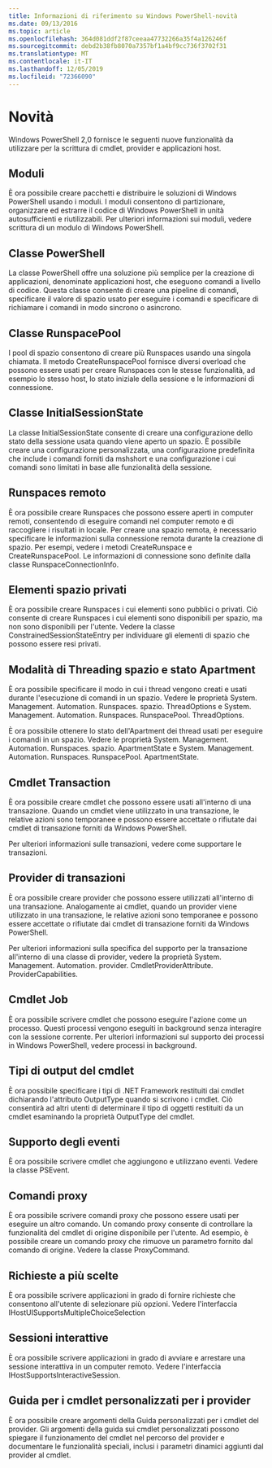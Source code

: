 ```yaml
---
title: Informazioni di riferimento su Windows PowerShell-novità
ms.date: 09/13/2016
ms.topic: article
ms.openlocfilehash: 364d081ddf2f87ceeaa47732266a35f4a126246f
ms.sourcegitcommit: debd2b38fb8070a7357bf1a4bf9cc736f3702f31
ms.translationtype: MT
ms.contentlocale: it-IT
ms.lasthandoff: 12/05/2019
ms.locfileid: "72366090"
---
```

# <a name="whats-new"></a>Novità

Windows PowerShell 2,0 fornisce le seguenti nuove funzionalità da utilizzare per la scrittura di cmdlet, provider e applicazioni host.

## <a name="modules"></a>Moduli

È ora possibile creare pacchetti e distribuire le soluzioni di Windows PowerShell usando i moduli. I moduli consentono di partizionare, organizzare ed estrarre il codice di Windows PowerShell in unità autosufficienti e riutilizzabili. Per ulteriori informazioni sui moduli, vedere scrittura di un modulo di Windows PowerShell.

## <a name="the-powershell-class"></a>Classe PowerShell

La classe PowerShell offre una soluzione più semplice per la creazione di applicazioni, denominate applicazioni host, che eseguono comandi a livello di codice. Questa classe consente di creare una pipeline di comandi, specificare il valore di spazio usato per eseguire i comandi e specificare di richiamare i comandi in modo sincrono o asincrono.

## <a name="the-runspacepool-class"></a>Classe RunspacePool

I pool di spazio consentono di creare più Runspaces usando una singola chiamata. Il metodo CreateRunspacePool fornisce diversi overload che possono essere usati per creare Runspaces con le stesse funzionalità, ad esempio lo stesso host, lo stato iniziale della sessione e le informazioni di connessione.

## <a name="the-initialsessionstate-class"></a>Classe InitialSessionState

La classe InitialSessionState consente di creare una configurazione dello stato della sessione usata quando viene aperto un spazio. È possibile creare una configurazione personalizzata, una configurazione predefinita che include i comandi forniti da mshshort e una configurazione i cui comandi sono limitati in base alle funzionalità della sessione.

## <a name="remote-runspaces"></a>Runspaces remoto

È ora possibile creare Runspaces che possono essere aperti in computer remoti, consentendo di eseguire comandi nel computer remoto e di raccogliere i risultati in locale. Per creare una spazio remota, è necessario specificare le informazioni sulla connessione remota durante la creazione di spazio. Per esempi, vedere i metodi CreateRunspace e CreateRunspacePool. Le informazioni di connessione sono definite dalla classe RunspaceConnectionInfo.

## <a name="private-runspace-elements"></a>Elementi spazio privati

È ora possibile creare Runspaces i cui elementi sono pubblici o privati. Ciò consente di creare Runspaces i cui elementi sono disponibili per spazio, ma non sono disponibili per l'utente. Vedere la classe ConstrainedSessionStateEntry per individuare gli elementi di spazio che possono essere resi privati.

## <a name="runspace-threading-modes-and-apartment-state"></a>Modalità di Threading spazio e stato Apartment

È ora possibile specificare il modo in cui i thread vengono creati e usati durante l'esecuzione di comandi in un spazio. Vedere le proprietà System. Management. Automation. Runspaces. spazio. ThreadOptions e System. Management. Automation. Runspaces. RunspacePool. ThreadOptions.

È ora possibile ottenere lo stato dell'Apartment dei thread usati per eseguire i comandi in un spazio. Vedere le proprietà System. Management. Automation. Runspaces. spazio. ApartmentState e System. Management. Automation. Runspaces. RunspacePool. ApartmentState.

## <a name="transaction-cmdlets"></a>Cmdlet Transaction

È ora possibile creare cmdlet che possono essere usati all'interno di una transazione. Quando un cmdlet viene utilizzato in una transazione, le relative azioni sono temporanee e possono essere accettate o rifiutate dai cmdlet di transazione forniti da Windows PowerShell.

Per ulteriori informazioni sulle transazioni, vedere come supportare le transazioni.

## <a name="transaction-provider"></a>Provider di transazioni

È ora possibile creare provider che possono essere utilizzati all'interno di una transazione. Analogamente ai cmdlet, quando un provider viene utilizzato in una transazione, le relative azioni sono temporanee e possono essere accettate o rifiutate dai cmdlet di transazione forniti da Windows PowerShell.

Per ulteriori informazioni sulla specifica del supporto per la transazione all'interno di una classe di provider, vedere la proprietà System. Management. Automation. provider. CmdletProviderAttribute. ProviderCapabilities.

## <a name="job-cmdlets"></a>Cmdlet Job

È ora possibile scrivere cmdlet che possono eseguire l'azione come un processo. Questi processi vengono eseguiti in background senza interagire con la sessione corrente. Per ulteriori informazioni sul supporto dei processi in Windows PowerShell, vedere processi in background.

## <a name="cmdlet-output-types"></a>Tipi di output del cmdlet

È ora possibile specificare i tipi di .NET Framework restituiti dai cmdlet dichiarando l'attributo OutputType quando si scrivono i cmdlet. Ciò consentirà ad altri utenti di determinare il tipo di oggetti restituiti da un cmdlet esaminando la proprietà OutputType del cmdlet.

## <a name="event-support"></a>Supporto degli eventi

È ora possibile scrivere cmdlet che aggiungono e utilizzano eventi. Vedere la classe PSEvent.

## <a name="proxy-commands"></a>Comandi proxy

È ora possibile scrivere comandi proxy che possono essere usati per eseguire un altro comando. Un comando proxy consente di controllare la funzionalità del cmdlet di origine disponibile per l'utente. Ad esempio, è possibile creare un comando proxy che rimuove un parametro fornito dal comando di origine. Vedere la classe ProxyCommand.

## <a name="multiple-choice-prompts"></a>Richieste a più scelte

È ora possibile scrivere applicazioni in grado di fornire richieste che consentono all'utente di selezionare più opzioni. Vedere l'interfaccia IHostUISupportsMultipleChoiceSelection

## <a name="interactive-sessions"></a>Sessioni interattive

È ora possibile scrivere applicazioni in grado di avviare e arrestare una sessione interattiva in un computer remoto.
Vedere l'interfaccia IHostSupportsInteractiveSession.

## <a name="custom-cmdlet-help-for-providers"></a>Guida per i cmdlet personalizzati per i provider

È ora possibile creare argomenti della Guida personalizzati per i cmdlet del provider. Gli argomenti della guida sui cmdlet personalizzati possono spiegare il funzionamento del cmdlet nel percorso del provider e documentare le funzionalità speciali, inclusi i parametri dinamici aggiunti dal provider al cmdlet.
